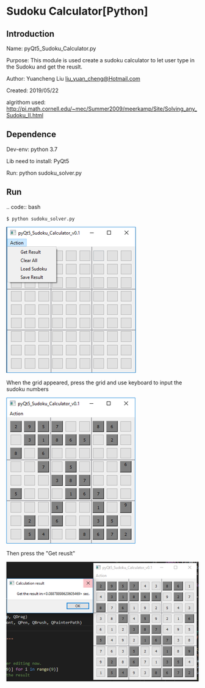 Sudoku Calculator[Python]
============================
Introduction
------------
Name:        pyQt5_Sudoku_Calculator.py

Purpose:     This module is used create a sudoku calculator to let user type in the Sudoku and get the reuslt.

Author:      Yuancheng Liu <liu_yuan_cheng@Hotmail.com>

Created:     2019/05/22

algrithom used: http://pi.math.cornell.edu/~mec/Summer2009/meerkamp/Site/Solving_any_Sudoku_II.html

Dependence
----------
Dev-env: python 3.7

Lib need to install: PyQt5

Run: python sudoku_solver.py

Run
----------
.. code:: bash

	$ python sudoku_solver.py

![Screenshot](Init_UI.png)

When the grid appeared, press the grid and use keyboard to input the sudoku numbers

![Screenshot](Load.png)

Then press the "Get reuslt"

![Screenshot](UI.png)
